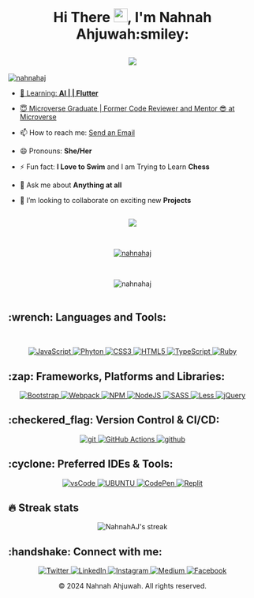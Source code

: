 
<h1 align="center">Hi There <img src="https://media.giphy.com/media/hvRJCLFzcasrR4ia7z/giphy.gif" width="28">, I'm Nahnah Ahjuwah:smiley:</h1>
<h2 align="center">
  <a href="https://github.com/DenverCoder1/readme-typing-svg"><img src="https://readme-typing-svg.demolab.com/?lines=Full-Stack%20Web%20Developer;Alum%20of%20MicroverseInc.&font=Fira%20Code&center=true&width=440&height=45&color=9867C5&vCenter=true&size=30&pause=1000"></h2>
  
  <p align="left"> <img src="https://komarev.com/ghpvc/?username=NahnahAJ&label=Profile%20views&color=4E2A84&style=flat-cube" alt="nahnahaj" /></p>
  
  - 🌱 Learning: **AI |  | Flutter**
  
- :innocent: Microverse Graduate | Former Code Reviewer and Mentor 😎 at [Microverse](https://www.microverse.org/)

- 📫 How to reach me: [Send an Email](nahnahahjuwah@gmail.com)

- 😄 Pronouns: **She/Her**

- ⚡ Fun fact: **I Love to Swim** and I am Trying to Learn **Chess**

- 💬 Ask me about **Anything at all**

- 👯 I’m looking to collaborate on exciting new **Projects**
 

<h2></h2>
<p align="center"><img align="center" src="https://github.com/mayankchaudhary26/Cool-Readme-ideas/blob/master/data/multi-screen.gif" /></p>
<br>    
<p align="center"> <a href="https://github.com/ryo-ma/github-profile-trophy"><img src="https://github-profile-trophy.vercel.app/?username=NahnahAJ" alt="nahnahaj" /></a> </p>
<br>    
<p align="center"> <img src="https://github-readme-stats.vercel.app/api?username=NahnahAJ&show_icons=true&theme=tokyonight" alt="nahnahaj" />
<br>
<br>

 <h2 align="left">:wrench: Languages and Tools:</h2>
 <br>
<p align="center">
  <a href="https://www.javascript.com/" target="_blank">
    <img src="https://img.shields.io/badge/javascript-%23323330.svg?style=for-the-badge&logo=javascript&logoColor=%23F7DF1E"
      alt="JavaScript"/>
  </a>
   <a href="https://www.python.org/" target="_blank">
    <img src="https://img.shields.io/badge/python-3670A0?style=for-the-badge&logo=python&logoColor=ffdd54"
      alt="Phyton"/>
  </a>
  <a href="https://www.tutorialrepublic.com/css-tutorial/" target="_blank">
    <img src="https://img.shields.io/badge/css3-%231572B6.svg?style=for-the-badge&logo=css3&logoColor=white"
      alt="CSS3"/>
  </a>
  <a href="https://www.w3.org/html/" target="_blank">
    <img src="https://img.shields.io/badge/html5-%23E34F26.svg?style=for-the-badge&logo=html5&logoColor=white"
      alt="HTML5"/>
  </a>
   <a href="https://www.typescriptlang.org/" target="_blank">
    <img src="https://img.shields.io/badge/typescript-%23007ACC.svg?style=for-the-badge&logo=typescript&logoColor=white"
      alt="TypeScript"/>
  </a>
   <a href="https://www.ruby-lang.org/en/" target="_blank">
    <img src="https://img.shields.io/badge/ruby-%23CC342D.svg?style=for-the-badge&logo=ruby&logoColor=white"
      alt="Ruby"/>
  </a>
</p>


<h2 align="left">:zap: Frameworks, Platforms and Libraries: </h2>
<p align="center">
  <a href="https://getbootstrap.com/" target="_blank">
    <img src="https://img.shields.io/badge/bootstrap-%23563D7C.svg?style=for-the-badge&logo=bootstrap&logoColor=white"
      alt="Bootstrap"/>
  </a>
  <a href="https://webpack.js.org/" target="_blank">
    <img src="https://img.shields.io/badge/webpack-%238DD6F9.svg?style=for-the-badge&logo=webpack&logoColor=black" alt="Webpack" />
  </a>
   <a href="https://www.npmjs.com/" target="_blank">
    <img src="https://img.shields.io/badge/NPM-%23000000.svg?style=for-the-badge&logo=npm&logoColor=white" alt="NPM" />
  </a>
     <a href="https://nodejs.org/en/" target="_blank">
    <img src="https://img.shields.io/badge/node.js-6DA55F?style=for-the-badge&logo=node.js&logoColor=white" alt="NodeJS" />
  </a>
     <a href="https://sass-lang.com/" target="_blank">
    <img src="https://img.shields.io/badge/SASS-hotpink.svg?style=for-the-badge&logo=SASS&logoColor=white)" alt="SASS" />
  </a>
     <a href="https://lesscss.org/" target="_blank">
    <img src="https://img.shields.io/badge/less-2B4C80?style=for-the-badge&logo=less&logoColor=white" alt="Less" />
  </a>
     <a href="https://jquery.com/" target="_blank">
    <img src="https://img.shields.io/badge/jquery-%230769AD.svg?style=for-the-badge&logo=jquery&logoColor=white" alt="jQuery" />
  </a>
</p>
<p>

 <h2 align="left">:checkered_flag: Version Control & CI/CD: </h2>
<p align="center">
  <a href="https://git-scm.com/" target="_blank">
    <img src="https://img.shields.io/badge/git-F05032.svg?style=for-the-badge&logo=git&logoColor=white"
      alt="git"/>
  </a>
  <a href="https://github.com/features/actions" target="_blank">
    <img src="https://img.shields.io/badge/github%20actions-%232671E5.svg?style=for-the-badge&logo=githubactions&logoColor=white" alt="GitHub Actions" />
  </a>
   <a href="https://github.com/" target="_blank">
    <img src="https://img.shields.io/badge/github-181717.svg?style=for-the-badge&logo=github&logoColor=white" alt="github" />
  </a>
</p>
<p>


 <h2 align="left">:cyclone: Preferred IDEs & Tools:</h2>
<p align="center"> 
  <a href="https://code.visualstudio.com/" target="_blank">
    <img src="https://img.shields.io/badge/vscode-007ACC.svg?style=for-the-badge&logo=visualstudiocode&logoColor=white" alt="vsCode"/> 
  </a>
  <a href="https://ubuntu.com/" target="_blank"> 
    <img src="https://img.shields.io/badge/Ubuntu-E95420?style=for-the-badge&logo=ubuntu&logoColor=white" alt="UBUNTU"/>
  </a>
  <a href="https://codepen.io/" target="_blank"> 
    <img src="https://img.shields.io/badge/CodePen-white?style=for-the-badge&logo=codepen&logoColor=black" alt="CodePen"/>
  </a>
    <a href="https://replit.com/" target="_blank"> 
    <img src="https://img.shields.io/badge/Replit-DD1200?style=for-the-badge&logo=Replit&logoColor=white" alt="Replit"/>
  </a> 
</p>



## 🔥 Streak stats

<!-- GitHub Readme Streak Stats - https://github.com/DenverCoder1/github-readme-streak-stats -->
<p align="center">
    <img alt="NahnahAJ's streak" src="https://github-readme-streak-stats.herokuapp.com/?user=NahnahAJ&theme=tokyonight&hide_border=true"/>
</p>
<h2 align="left">:handshake: Connect with me:</h2>


<p align="center">
  <a href="https://twitter.com/NahnahAhjuwah" target="_blank">
    <img src="https://img.shields.io/badge/twitter-%231DA1F2.svg?&style=for-the-badge&logo=twitter&logoColor=white&color=301934" alt="Twitter"/>
  </a>
  <a href="https://www.linkedin.com/in/felicia-awuah-0674a7152/" target="_blank">
    <img src="https://img.shields.io/badge/linkedin-%230077B5.svg?&style=for-the-badge&logo=linkedin&logoColor=white&color=071A2C" alt="LinkedIn"/>
  </a>
  <a href="https://instagram.com/nahnah_ahjuwah" target="_blank">
    <img src="https://img.shields.io/badge/instagram-%23E4405F.svg?&style=for-the-badge&logo=instagram&logoColor=white&color=301934" alt="Instagram"/>
  </a>
  <a href="https://medium.com/@nahnahahjuwah" target="_blank">
    <img src="https://img.shields.io/badge/medium-%2312100E.svg?&style=for-the-badge&logo=medium&logoColor=white&color=071A2C" alt="Medium"/>
  </a>
  <a href="https://www.facebook.com/" target="_blank">
    <img src="https://img.shields.io/badge/facebook-%231877F2.svg?&style=for-the-badge&logo=facebook&logoColor=white&color=301934" alt="Facebook"/>
  </a>
</p>

<p align="center"> © 2024 Nahnah Ahjuwah. All rights reserved.</p>
